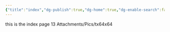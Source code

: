 ```yaml
---
{"title":"index","dg-publish":true,"dg-home":true,"dg-enable-search":false,"dg-pinned":true,"dg-show-local-graph":true,"dg-permalink":"home","permalink":"/home/","pinned":true,"tags":["gardenEntry"],"dgShowLocalGraph":true,"dgPassFrontmatter":true}
---
```


this is the index page
13 Attachments/Pics/tx64x64